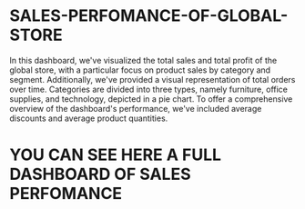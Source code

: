 # SALES-PERFOMANCE-OF-GLOBAL-STORE
In this dashboard, we've visualized the total sales and total profit of the global store, with a particular focus on product sales by category and segment. Additionally, we've provided a visual representation of total orders over time. Categories are divided into three types, namely furniture, office supplies, and technology, depicted in a pie chart. To offer a comprehensive overview of the dashboard's performance, we've included average discounts and average product quantities.
# YOU CAN SEE HERE A FULL DASHBOARD OF SALES PERFOMANCE
